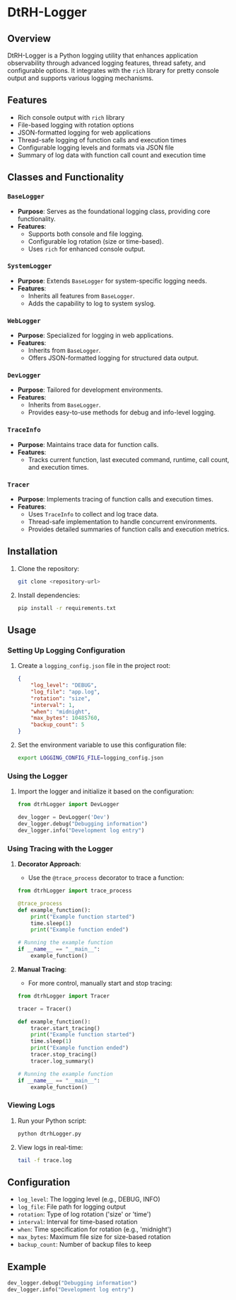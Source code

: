 
# DtRH-Logger

## Overview

DtRH-Logger is a Python logging utility that enhances application observability through advanced logging features, thread safety, and configurable options. It integrates with the `rich` library for pretty console output and supports various logging mechanisms.

## Features

- Rich console output with `rich` library
- File-based logging with rotation options
- JSON-formatted logging for web applications
- Thread-safe logging of function calls and execution times
- Configurable logging levels and formats via JSON file
- Summary of log data with function call count and execution time

## Classes and Functionality

### `BaseLogger`
- **Purpose**: Serves as the foundational logging class, providing core functionality.
- **Features**:
  - Supports both console and file logging.
  - Configurable log rotation (size or time-based).
  - Uses `rich` for enhanced console output.

### `SystemLogger`
- **Purpose**: Extends `BaseLogger` for system-specific logging needs.
- **Features**:
  - Inherits all features from `BaseLogger`.
  - Adds the capability to log to system syslog.

### `WebLogger`
- **Purpose**: Specialized for logging in web applications.
- **Features**:
  - Inherits from `BaseLogger`.
  - Offers JSON-formatted logging for structured data output.

### `DevLogger`
- **Purpose**: Tailored for development environments.
- **Features**:
  - Inherits from `BaseLogger`.
  - Provides easy-to-use methods for debug and info-level logging.

### `TraceInfo`
- **Purpose**: Maintains trace data for function calls.
- **Features**:
  - Tracks current function, last executed command, runtime, call count, and execution times.

### `Tracer`
- **Purpose**: Implements tracing of function calls and execution times.
- **Features**:
  - Uses `TraceInfo` to collect and log trace data.
  - Thread-safe implementation to handle concurrent environments.
  - Provides detailed summaries of function calls and execution metrics.

## Installation

1. Clone the repository:
   ```bash
   git clone <repository-url>
   ```

2. Install dependencies:
   ```bash
   pip install -r requirements.txt
   ```

## Usage

### Setting Up Logging Configuration

1. Create a `logging_config.json` file in the project root:
    ```json
    {
        "log_level": "DEBUG",
        "log_file": "app.log",
        "rotation": "size",
        "interval": 1,
        "when": "midnight",
        "max_bytes": 10485760,
        "backup_count": 5
    }
    ```

2. Set the environment variable to use this configuration file:
    ```bash
    export LOGGING_CONFIG_FILE=logging_config.json
    ```

### Using the Logger

1. Import the logger and initialize it based on the configuration:
    ```python
    from dtrhLogger import DevLogger

    dev_logger = DevLogger('Dev')
    dev_logger.debug("Debugging information")
    dev_logger.info("Development log entry")
    ```

### Using Tracing with the Logger

1. **Decorator Approach**:
    - Use the `@trace_process` decorator to trace a function:
    ```python
    from dtrhLogger import trace_process

    @trace_process
    def example_function():
        print("Example function started")
        time.sleep(1)
        print("Example function ended")

    # Running the example function
    if __name__ == "__main__":
        example_function()
    ```

2. **Manual Tracing**:
    - For more control, manually start and stop tracing:
    ```python
    from dtrhLogger import Tracer

    tracer = Tracer()

    def example_function():
        tracer.start_tracing()
        print("Example function started")
        time.sleep(1)
        print("Example function ended")
        tracer.stop_tracing()
        tracer.log_summary()

    # Running the example function
    if __name__ == "__main__":
        example_function()
    ```

### Viewing Logs

1. Run your Python script:
    ```bash
    python dtrhLogger.py
    ```

2. View logs in real-time:
    ```bash
    tail -f trace.log
    ```

## Configuration

- `log_level`: The logging level (e.g., DEBUG, INFO)
- `log_file`: File path for logging output
- `rotation`: Type of log rotation ('size' or 'time')
- `interval`: Interval for time-based rotation
- `when`: Time specification for rotation (e.g., 'midnight')
- `max_bytes`: Maximum file size for size-based rotation
- `backup_count`: Number of backup files to keep

## Example

```python
dev_logger.debug("Debugging information")
dev_logger.info("Development log entry")
```

